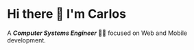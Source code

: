 # Hi there 👋 I'm Carlos

A ***Computer Systems Engineer*** 👨‍💻 focused on Web and Mobile development.
